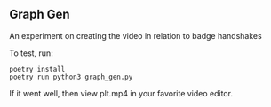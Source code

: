 ## Graph Gen

An experiment on creating the video in relation to badge handshakes

To test, run:
```
poetry install
poetry run python3 graph_gen.py
```
If it went well, then view plt.mp4 in your favorite video editor.
